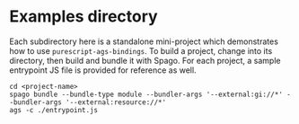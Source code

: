 # Examples directory

Each subdirectory here is a standalone mini-project which demonstrates how to use `purescript-ags-bindings`.
To build a project, change into its directory, then build and bundle it with Spago.
For each project, a sample entrypoint JS file is provided for reference as well.

```shell
cd <project-name>
spago bundle --bundle-type module --bundler-args '--external:gi://*' --bundler-args '--external:resource://*'
ags -c ./entrypoint.js
```

